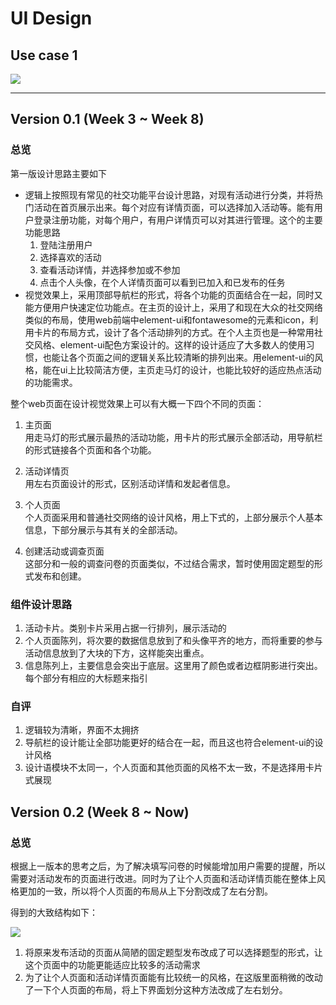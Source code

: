 # UI Design

## Use case 1

![](https://raw.githubusercontent.com/rookies-sysu/Dashboard/master/imgs/usecase/UC1_ui.png)

---

## Version 0.1 (Week 3 ~ Week 8)

### 总览

第一版设计思路主要如下
- 逻辑上按照现有常见的社交功能平台设计思路，对现有活动进行分类，并将热门活动在首页展示出来。每个对应有详情页面，可以选择加入活动等。能有用户登录注册功能，对每个用户，有用户详情页可以对其进行管理。这个的主要功能思路
  1. 登陆注册用户
  2. 选择喜欢的活动
  3. 查看活动详情，并选择参加或不参加
  4. 点击个人头像，在个人详情页面可以看到已加入和已发布的任务
- 视觉效果上，采用顶部导航栏的形式，将各个功能的页面结合在一起，同时又能方便用户快速定位功能点。在主页的设计上，采用了和现在大众的社交网络类似的布局，使用web前端中element-ui和fontawesome的元素和icon，利用卡片的布局方式，设计了各个活动排列的方式。在个人主页也是一种常用社交风格、element-ui配色方案设计的。这样的设计适应了大多数人的使用习惯，也能让各个页面之间的逻辑关系比较清晰的排列出来。用element-ui的风格，能在ui上比较简洁方便，主页走马灯的设计，也能比较好的适应热点活动的功能需求。

整个web页面在设计视觉效果上可以有大概一下四个不同的页面：

1. 主页面  
  用走马灯的形式展示最热的活动功能，用卡片的形式展示全部活动，用导航栏的形式链接各个页面和各个功能。

2. 活动详情页   
  用左右页面设计的形式，区别活动详情和发起者信息。
3. 个人页面  
   个人页面采用和普通社交网络的设计风格，用上下式的，上部分展示个人基本信息，下部分展示与其有关的全部活动。

4. 创建活动或调查页面  
  这部分和一般的调查问卷的页面类似，不过结合需求，暂时使用固定题型的形式发布和创建。  


### 组件设计思路

1. 活动卡片。类别卡片采用占据一行排列，展示活动的
2. 个人页面陈列，将次要的数据信息放到了和头像平齐的地方，而将重要的参与活动信息放到了大块的下方，这样能突出重点。
3. 信息陈列上，主要信息会突出于底层。这里用了颜色或者边框阴影进行突出。每个部分有相应的大标题来指引

### 自评

1. 逻辑较为清晰，界面不太拥挤
2. 导航栏的设计能让全部功能更好的结合在一起，而且这也符合element-ui的设计风格
3. 设计语模块不太同一，个人页面和其他页面的风格不太一致，不是选择用卡片式展现

## Version 0.2 (Week 8 ~ Now)

### 总览

根据上一版本的思考之后，为了解决填写问卷的时候能增加用户需要的提醒，所以需要对活动发布的页面进行改进。同时为了让个人页面和活动详情页能在整体上风格更加的一致，所以将个人页面的布局从上下分割改成了左右分割。  

得到的大致结构如下：

![](https://raw.githubusercontent.com/rookies-sysu/Dashboard/master/imgs/UI/v0.2/version2.png)

1. 将原来发布活动的页面从简陋的固定题型发布改成了可以选择题型的形式，让这个页面中的功能更能适应比较多的活动需求
2. 为了让个人页面和活动详情页面能有比较统一的风格，在这版里面稍微的改动了一下个人页面的布局，将上下界面划分这种方法改成了左右划分。

